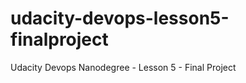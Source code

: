 # udacity-devops-lesson5-finalproject
Udacity Devops Nanodegree - Lesson 5 - Final Project
[![<pgcorriente>](https://circleci.com/gh/pgcorriente/udacity-devops-lesson5-finalproject.svg?style=svg)](https://app.circleci.com/pipelines/github/pgcorriente/udacity-devops-lesson5-finalproject/1/workflows/4f877ee0-fad3-4f6d-b7a0-fc5e811bfb4b)
